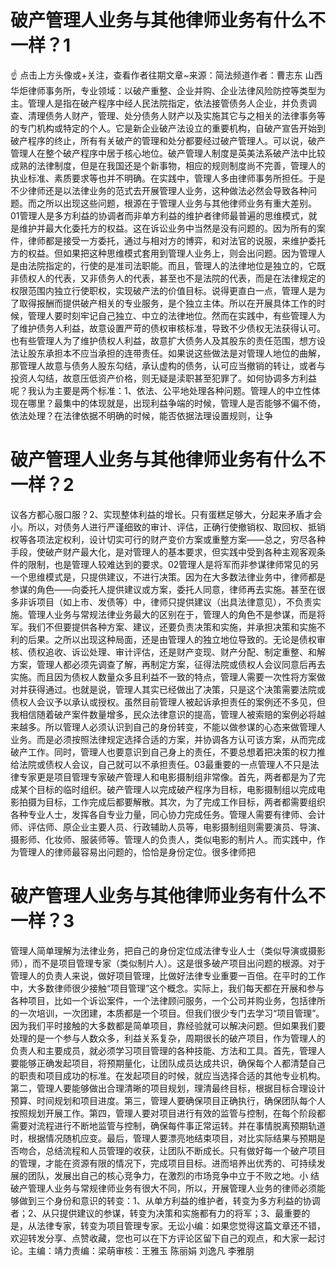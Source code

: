 # 破产管理人业务与其他律师业务有什么不一样？1

☝ 点击上方头像或+关注，查看作者往期文章~来源：简法频道作者：曹志东 山西华炬律师事务所，专业领域：以破产重整、企业并购、企业法律风险防控等类型为主。管理人是指在破产程序中经人民法院指定，依法接管债务人企业，并负责调查、清理债务人财产，管理、处分债务人财产以及实施其它与之相关的法律事务等的专门机构或特定的个人。它是新企业破产法设立的重要机构，自破产宣告开始到破产程序的终止，所有有关破产的管理和处分都要经过破产管理人。可以说，破产管理人在整个破产程序中居于核心地位。破产管理人制度是英美法系破产法中比较成熟的法律制度，但是在我国还是个新事物，相应的规则制度尚不完善，管理人的执业标准、素质要求等也并不明确。在实践中，管理人多由律师事务所担任。于是不少律师还是以法律业务的范式去开展管理人业务，这种做法必然会导致各种问题。而之所以出现这些问题，根源在于管理人业务与其他律师业务有重大差别。01管理人是多方利益的协调者而非单方利益的维护者律师最普遍的思维模式，就是维护并最大化委托方的权益。这在诉讼业务中当然是没有问题的。因为所有的案件，律师都是接受一方委托，通过与相对方的博弈，和对法官的说服，来维护委托方的权益。但如果把这种思维模式套用到管理人业务上，则会出问题。因为管理人是由法院指定的，行使的是准司法职能。而且，管理人的法律地位是独立的，它既非债权人的代表，又非债务人的代表，甚至也不是法院的代表，而是在法律规定的权限范围内独立行使职权，实现破产法的价值目标。说得更直白一点，管理人是为了取得报酬而提供破产相关的专业服务，是个独立主体。所以在开展具体工作的时候，管理人要时刻牢记自己独立、中立的法律地位。然而在实践中，有些管理人为了维护债务人利益，故意设置严苛的债权审核标准，导致不少债权无法获得认可。也有些管理人为了维护债权人利益，故意扩大债务人及其股东的责任范围，想方设法让股东承担本不应当承担的连带责任。如果说这些做法是对管理人地位的曲解，那管理人故意与债务人股东勾结，承认虚构的债务，认可应当撤销的转让，或者与投资人勾结，故意压低资产价格，则无疑是渎职甚至犯罪了。如何协调多方利益呢？我认为主要是两个标准：1、依法、公平地处理各种问题。管理人的中立性体现在哪里？最集中的体现就是，出现利益争端的时候，管理人是否能够不偏不倚，依法处理？在法律依据不明确的时候，能否依据法理设置规则，让争

# 破产管理人业务与其他律师业务有什么不一样？2

议各方都心服口服？2、实现整体利益的增长。只有蛋糕足够大，分起来矛盾才会小。所以，对债务人进行严谨细致的审计、评估，正确行使撤销权、取回权、抵销权等各项法定权利，设计切实可行的财产变价方案或重整方案——总之，穷尽各种手段，使破产财产最大化，是对管理人的基本要求，但实践中受到各种主观客观条件的限制，也是管理人较难达到的要求。02管理人是将军而非参谋律师常见的另一个思维模式是，只提供建议，不进行决策。因为在大多数法律业务中，律师都是参谋的角色——向委托人提供建议或方案，委托人同意，律师再去实施。甚至在很多非诉项目（如上市、发债等）中，律师只提供建议（出具法律意见），不负责实施。管理人业务与常规法律业务最大的区别在于，管理人的角色不是参谋，而是将军。我们不但要提供各种方案、建议，还要负责决策和实施，并承担决策和实施不利的后果。之所以出现这种局面，还是由管理人的独立地位导致的。无论是债权审核、债权追收、诉讼处理、审计评估，还是财产变现、财产分配、制定重整、和解方案，管理人都必须先调查了解，再制定方案，征得法院或债权人会议同意后再去实施。而且因为债权人数量众多且利益不一致的特点，管理人需要一次性将方案做对并获得通过。也就是说，管理人其实已经做出了决策，只是这个决策需要法院或债权人会议予以承认或授权。虽然目前管理人被起诉承担责任的案例还不多见，但我相信随着破产案件数量增多，民众法律意识的提高，管理人被索赔的案例必将越来越多。所以管理人必须认识到自己的身份转变，不能以做参谋的心态来做管理人业务。而是必须按照法律规定选择合适的方案，并协调各方认可该方案，从而完成破产工作。同时，管理人也要意识到自己身上的责任，不要总想着把决策的权力推给法院或债权人会议，自己就可以不承担责任。03最重要的一点管理人不只是法律专家更是项目管理专家破产管理人和电影摄制组非常像。首先，两者都是为了完成某个目标的临时组织。破产管理人以完成破产程序为目标，电影摄制组以完成电影拍摄为目标，工作完成后都要解散。其次，为了完成工作目标，两者都需要组织各种专业人士，发挥各自专业力量，同心协力完成任务。管理人需要有律师、会计师、评估师、原企业主要人员、行政辅助人员等，电影摄制组则需要演员、导演、摄影师、化妆师、服装师等。管理人的负责人，类似电影的制片人。而实践中，作为管理人的律师最容易出问题的，恰恰是身份定位。很多律师把

# 破产管理人业务与其他律师业务有什么不一样？3

管理人简单理解为法律业务，把自己的身份定位成法律专业人士（类似导演或摄影师），而不是项目管理专家（类似制片人）。这是很多破产项目出问题的根源。对于管理人的负责人来说，做好项目管理，比做好法律专业重要一百倍。在平时的工作中，大多数律师很少接触“项目管理”这个概念。实际上，我们每天都在开展和参与各种项目，比如一个诉讼案件，一个法律顾问服务，一个公司并购业务，包括律所的一次培训，一次团建，本质都是一个项目。但我们很少专门去学习“项目管理”。因为我们平时接触的大多数都是简单项目，靠经验就可以解决问题。但如果我们要处理的是一个参与人数众多，利益关系复杂，周期很长的破产项目，作为管理人的负责人和主要成员，就必须学习项目管理的各种技能、方法和工具。首先，管理人要能够正确发起项目，将预期量化，让团队成员达成共识，确保每个人都清楚自己的职责和项目成功的标准。在发起项目的时候，就应当选择合适的其他专业机构。第二，管理人要能够做出合理清晰的项目规划，理清最终目标，根据目标合理设计预算、时间规划和项目进度。第三，管理人要确保项目正确执行，确保团队每个人按照规划开展工作。第四，管理人要对项目进行有效的监管与控制，在每个阶段都需要对流程进行不断地监管与控制，确保每件事正常运转。并在事情脱离预期轨道时，根据情况随机应变。最后，管理人要漂亮地结束项目，对比实际结果与预期是否吻合，总结流程和人员管理的收获，让团队不断成长。只有做好每一个破产项目的管理，才能在资源有限的情况下，完成项目目标。进而培养出优秀的、可持续发展的团队，发展出自己的核心竞争力，在激烈的市场竞争中立于不败之地。小 结破产管理人业务与常规律师业务有很大不同，所以，开展管理人业务的律师必须能够做到三个身份和意识的转变：1、从单方利益的维护者，转变为多方利益的协调者；2、从只提供建议的参谋，转变为决策和实施都有力的将军；3、最重要的是，从法律专家，转变为项目管理专家。无讼小编：如果您觉得这篇文章还不错，欢迎转发分享、点赞收藏，您也可以在下方评论区留下自己的观点，和大家一起讨论。主编：靖力责编：梁萌审核：王雅玉 陈丽娟 刘逸凡 李雅朋

